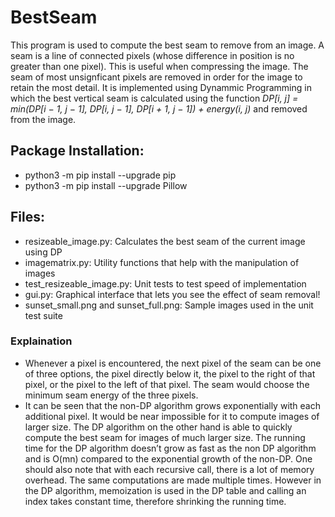 # BestSeam
This program is used to compute the best seam to remove from an image. A seam is a line of connected pixels (whose difference in position is no greater than one pixel). This is useful when compressing the image. The seam of most unsignficant pixels are removed in order for the image to retain the most detail. It is implemented using Dynammic Programming in which the best vertical seam is calculated using the function *DP[i, j] = min(DP[i − 1, j − 1], DP[i, j − 1], DP[i + 1, j − 1]) + energy(i, j)* and removed from the image.

## Package Installation:
- python3 -m pip install --upgrade pip
- python3 -m pip install --upgrade Pillow

## Files:
- resizeable_image.py: Calculates the best seam of the current image using DP
- imagematrix.py: Utility functions that help with the manipulation of images
- test_resizeable_image.py: Unit tests to test speed of implementation
- gui.py: Graphical interface that lets you see the effect of seam removal!
- sunset_small.png and sunset_full.png: Sample images used in the unit test suite

### Explaination
- Whenever a pixel is encountered, the next pixel of the seam can be one of three options, the pixel directly below it, the pixel to the right of that pixel, or the pixel to the left of that pixel. The seam would choose the minimum seam energy of the three pixels.
- It can be seen that the non-DP algorithm grows exponentially with each additional pixel. It would be near impossible for it to compute images of larger size. The DP algorithm on the other hand is able to quickly compute the best seam for images of much larger size. The running time for the DP algorithm doesn’t grow as fast as the non DP algorithm and is O(mn) compared to the exponential growth of the non-DP. One should also note that with each recursive call, there is a lot of memory overhead. The same computations are made multiple times. However in the DP algorithm, memoization is used in the DP table and calling an index takes constant time, therefore shrinking the running time. 
